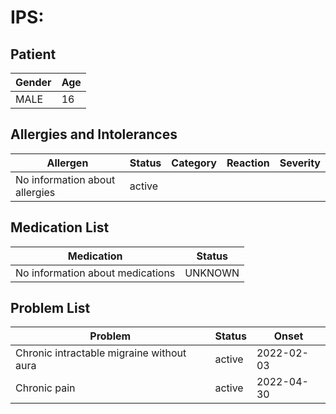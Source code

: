 # IPS:

## Patient

|Gender|Age|
|---|---|
|MALE|16|

## Allergies and Intolerances

|Allergen|Status|Category|Reaction|Severity|
|---|---|---|---|---|
|No information about allergies|active||||

## Medication List

|Medication|Status|
|---|---|
|No information about medications|UNKNOWN|

## Problem List

|Problem|Status|Onset|
|---|---|---|
|Chronic intractable migraine without aura|active|2022-02-03|
|Chronic pain|active|2022-04-30|
